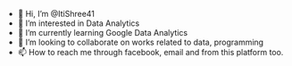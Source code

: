 - 👋 Hi, I’m @ItiShree41
- 👀 I’m interested in Data Analytics
- 🌱 I’m currently learning Google Data Analytics
- 💞️ I’m looking to collaborate on works related to data, programming
- 📫 How to reach me through facebook, email and from this platform too.

<!---
ItiShree41/ItiShree41 is a ✨ special ✨ repository because its `README.md` (this file) appears on your GitHub profile.
You can click the Preview link to take a look at your changes.
--->
